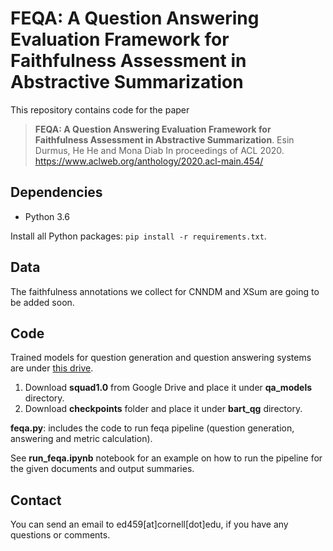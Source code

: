 # FEQA: A Question Answering Evaluation Framework for Faithfulness Assessment in Abstractive Summarization

This repository contains code for the paper

> **FEQA: A Question Answering Evaluation Framework for Faithfulness Assessment in Abstractive Summarization**.
> Esin Durmus, He He and Mona Diab
> In proceedings of ACL 2020.
> https://www.aclweb.org/anthology/2020.acl-main.454/

## Dependencies
- Python 3.6

Install all Python packages: `pip install -r requirements.txt`. 

## Data
The faithfulness annotations we collect for CNNDM and XSum are going to be added soon. 

## Code
Trained models for question generation and question answering systems are under [this drive](https://drive.google.com/drive/folders/1GrnfJxaK35O2IEevv4VbiwYSwxBQVI2X?usp=sharing).

1. Download **squad1.0** from Google Drive and place it under **qa_models** directory. 
2. Download **checkpoints** folder and place it under **bart_qg** directory. 

**feqa.py**: includes the code to run feqa pipeline (question generation, answering and metric calculation). 

See **run_feqa.ipynb** notebook for an example on how to run the pipeline for the given documents and output summaries. 

## Contact
You can send an email to ed459[at]cornell[dot]edu, if you have any questions or comments. 


